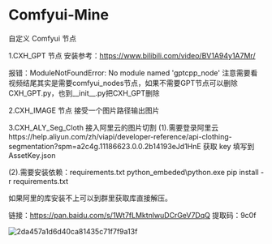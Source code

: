 # Comfyui-Mine

自定义 Comfyui 节点

1.CXH_GPT 节点 安装参考：https://www.bilibili.com/video/BV1A94y1A7Mr/

报错：ModuleNotFoundError: No module named 'gptcpp_node' 注意需要看视频结尾其实是需要comfyui_nodes节点，如果不需要GPT节点可以删除CXH_GPT.py，也到__init__.py把CXH_GPT删除

2.CXH_IMAGE 节点 接受一个图片路径输出图片

3.CXH_ALY_Seg_Cloth 接入阿里云的图片切割
(1).需要登录阿里云https://help.aliyun.com/zh/viapi/developer-reference/api-clothing-segmentation?spm=a2c4g.11186623.0.0.2b14193eJd1HnE
获取 key 填写到 AssetKey.json

(2).需要安装依赖：requirements.txt
python_embeded\python.exe pip  install -r requirements.txt

如果阿里的库安装不上可以到群里获取库直接解压。

链接：https://pan.baidu.com/s/1Wt7fLMktnlwuDCrGeV7DqQ 
提取码：9c0f

![2da457a1d6d40ca81435c71f7f9a13f](https://github.com/StartHua/Comfyui-Mine/assets/22284244/39173f9d-629c-4766-a852-efb358c45d48)
